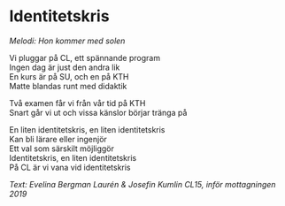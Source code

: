 # Identitetskris

_Melodi: Hon kommer med solen_

Vi pluggar på CL, ett spännande program  
Ingen dag är just den andra lik  
En kurs är på SU, och en på KTH  
Matte blandas runt med didaktik

Två examen får vi från vår tid på KTH  
Snart går vi ut och vissa känslor börjar tränga på

En liten identitetskris, en liten identitetskris  
Kan bli lärare eller ingenjör  
Ett val som särskilt möjliggör  
Identitetskris, en liten identitetskris  
På CL är vi vana vid identitetskris

_Text: Evelina Bergman Laurén & Josefin Kumlin CL15, inför mottagningen 2019_
